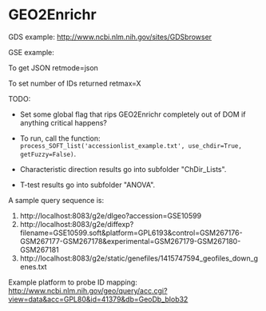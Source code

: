 GEO2Enrichr
===========

GDS example:
http://www.ncbi.nlm.nih.gov/sites/GDSbrowser

GSE example:


To get JSON
retmode=json

To set number of IDs returned
retmax=X


TODO:
- Set some global flag that rips GEO2Enrichr completely out of DOM if anything critical happens?


- To run, call the function: `process_SOFT_list('accessionlist_example.txt', use_chdir=True, getFuzzy=False)`.
- Characteristic direction results go into subfolder "ChDir_Lists".
- T-test results go into subfolder "ANOVA".

A sample query sequence is:
1. http://localhost:8083/g2e/dlgeo?accession=GSE10599
2. http://localhost:8083/g2e/diffexp?filename=GSE10599.soft&platform=GPL6193&control=GSM267176-GSM267177-GSM267178&experimental=GSM267179-GSM267180-GSM267181
3. http://localhost:8083/g2e/static/genefiles/1415747594_geofiles_down_genes.txt


Example platform to probe ID mapping:
http://www.ncbi.nlm.nih.gov/geo/query/acc.cgi?view=data&acc=GPL80&id=41379&db=GeoDb_blob32
